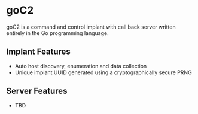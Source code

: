 # goC2
goC2 is a command and control implant with call back server written entirely in the 
Go programming language.

## Implant Features
* Auto host discovery, enumeration and data collection
* Unique implant UUID generated using a cryptographically secure PRNG 

## Server Features
* TBD
